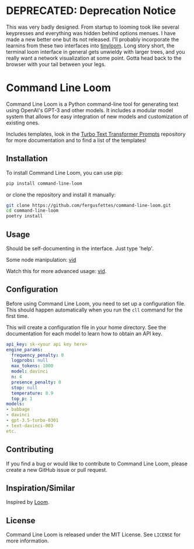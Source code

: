 # DEPRECATED: Deprecation Notice

This was very badly designed. From startup to looming took like several keypresses and everything  was hidden behind options menues. I have made a new better one but its not released. I'll probably incorporate the learnins from these two interfaces into [tinyloom](https://github.com/FergusFettes/tinyloom). Long story short, the terminal loom interface in general gets unwieldy with larger trees, and you really want a network visualization at some point. Gotta head back to the browser with your tail between your legs.

# Command Line Loom

Command Line Loom is a Python command-line tool for generating text using OpenAI's GPT-3 and other models. It includes a modular model system that allows for easy integration of new models and customization of existing ones.

Includes templates, look in the [Turbo Text Transformer Prompts](https://github.com/fergusfettes/turbo-text-transformer-prompts) repository for more documentation and to find a list of the templates!

## Installation

To install Command Line Loom, you can use pip:

```sh
pip install command-line-loom
```

or clone the repository and install it manually:

```sh
git clone https://github.com/fergusfettes/command-line-loom.git
cd command-line-loom
poetry install
```

## Usage

Should be self-documenting in the interface. Just type 'help'.

Some node manipulation: [vid](https://asciinema.org/a/3WatU4HNowuXAACE10eAJrzTD)

Watch this for more advanced usage: [vid](https://asciinema.org/a/tLpxm9FdW6gKdJztRnAPAOl7X).

## Configuration

Before using Command Line Loom, you need to set up a configuration file. This should happen automatically when you run the `cll` command for the first time.

This will create a configuration file in your home directory. See the documentation for each model to learn how to obtain an API key.

```~/.config/cll/openai.yaml
api_key: sk-<your api key here>
engine_params:
  frequency_penalty: 0
  logprobs: null
  max_tokens: 1000
  model: davinci
  n: 4
  presence_penalty: 0
  stop: null
  temperature: 0.9
  top_p: 1
models:
- babbage
- davinci
- gpt-3.5-turbo-0301
- text-davinci-003
etc.
```

## Contributing

If you find a bug or would like to contribute to Command Line Loom, please create a new GitHub issue or pull request.

## Inspiration/Similar

Inspired by [Loom](https://github.com/socketteer/loom).

## License

Command Line Loom is released under the MIT License. See `LICENSE` for more information.
